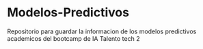 # Modelos-Predictivos
Repositorio para guardar la informacion de los modelos predictivos academicos del bootcamp de IA Talento tech 2
